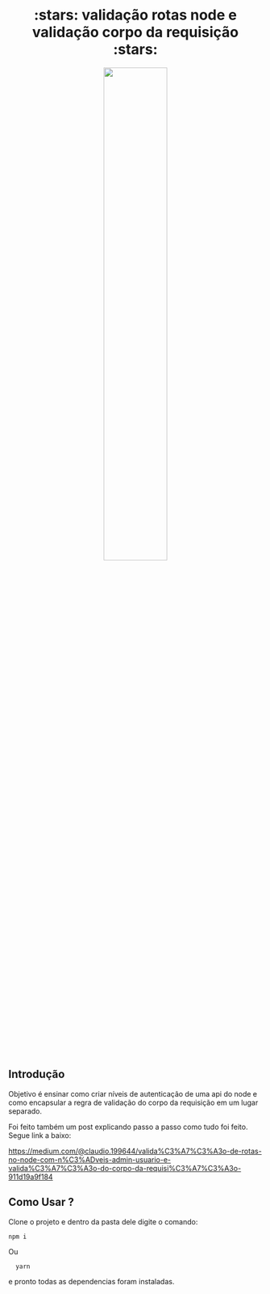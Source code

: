 
<h1 align="center"> 
  <br> :stars: validação rotas node e validação corpo da requisição :stars: <br> 
</h1>

<p align="center">
    <img src="https://miro.medium.com/max/4000/1*aeWo6e6FC8InJwBl3TmpDw.jpeg" width="50%" height="50%" />
</p>  

## Introdução

Objetivo é ensinar como criar níveis de autenticação de uma api do node e como encapsular a regra de validação do corpo da requisição em um lugar separado.

Foi feito também um post explicando passo a passo como tudo foi feito. Segue link a baixo:

https://medium.com/@claudio.199644/valida%C3%A7%C3%A3o-de-rotas-no-node-com-n%C3%ADveis-admin-usuario-e-valida%C3%A7%C3%A3o-do-corpo-da-requisi%C3%A7%C3%A3o-911d19a9f184

## Como Usar ?

Clone o projeto e dentro da pasta dele digite o comando:

```
npm i
```
Ou

```
  yarn
```

e pronto todas as dependencias foram instaladas.
